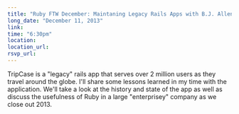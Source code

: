 ```yaml
---
title: "Ruby FTW December: Maintaning Legacy Rails Apps with B.J. Allen"
long_date: "December 11, 2013"
link:
time: "6:30pm"
location:
location_url:
rsvp_url:
---
```


TripCase is a "legacy" rails app that serves over 2 million users as they travel around the globe. I'll share some lessons learned in my time with the application. We'll take a look at the history and state of the app as well as discuss the usefulness of Ruby in a large "enterprisey" company as we close out 2013.
